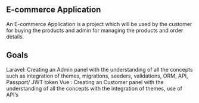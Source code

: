 ## E-commerce Application

An E-commerce Application is a project which will be used by the customer for buying the 
products and admin for managing the products and order details.

## Goals

Laravel: Creating an Admin panel with the understanding of all the concepts such as integration 
of themes, migrations, seeders, validations, ORM, API, Passport/ JWT token
Vue : Creating an Customer panel with the understanding of all the concepts with the 
integration of themes, use of API’s

## 



### 

